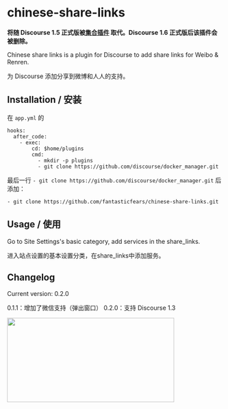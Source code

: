 chinese-share-links
===================

<strong>将随 Discourse 1.5 正式版被[集合插件](https://meta.discoursecn.org/localization-pack#迁移至-05-版本) 取代。Discourse 1.6 正式版后该插件会被删除。</strong>

Chinese share links is a plugin for Discourse to add share links for Weibo & Renren.

为 Discourse 添加分享到微博和人人的支持。

## Installation / 安装

在 `app.yml` 的

    hooks:
      after_code:
        - exec:
            cd: $home/plugins
            cmd:
              - mkdir -p plugins
              - git clone https://github.com/discourse/docker_manager.git

最后一行 `- git clone https://github.com/discourse/docker_manager.git` 后添加：

    - git clone https://github.com/fantasticfears/chinese-share-links.git

## Usage / 使用

Go to Site Settings's basic category, add services in the share_links.

进入站点设置的基本设置分类，在share_links中添加服务。

## Changelog

Current version: 0.2.0

0.1.1：增加了微信支持（弹出窗口）
0.2.0：支持 Discourse 1.3

<img src="https://meta.discourse.org/uploads/default/37011/5ca80fe8f9fbd487.png" width="390" height="197">
